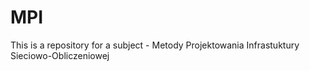 # MPI
This is a repository for a subject - Metody Projektowania Infrastuktury Sieciowo-Obliczeniowej
